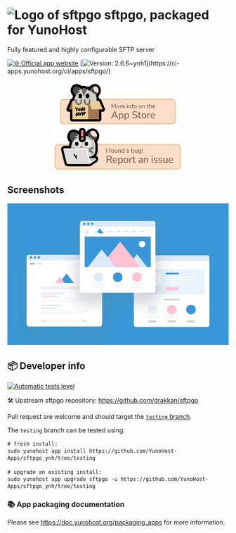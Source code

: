 <!--
N.B.: This README was automatically generated by <https://github.com/YunoHost/apps_tools/blob/main/readme_generator>
It shall NOT be edited by hand.
-->

<h1>
  <img src="https://raw.githubusercontent.com/YunoHost/apps/main/logos/sftpgo.png" width="32px" alt="Logo of sftpgo">
  sftpgo, packaged for YunoHost
</h1>

Fully featured and highly configurable SFTP server

[![🌐 Official app website](https://img.shields.io/badge/Official_app_website-darkgreen?style=for-the-badge)](https://sftpgo.com/)
[![Version: 2.6.6~ynh1](https://img.shields.io/badge/Version-2.6.6~ynh1-rgba(0,150,0,1)?style=for-the-badge)](https://ci-apps.yunohost.org/ci/apps/sftpgo/)

<div align="center">
<a href="https://apps.yunohost.org/app/sftpgo"><img height="100px" src="https://github.com/YunoHost/yunohost-artwork/raw/refs/heads/main/badges/neopossum-badges/badge_more_info_on_the_appstore.svg"/></a>
<a href="https://github.com/YunoHost-Apps/sftpgo_ynh/issues"><img height="100px" src="https://github.com/YunoHost/yunohost-artwork/raw/refs/heads/main/badges/neopossum-badges/badge_report_an_issue.svg"/></a>
</div>


## Screenshots
![Screenshot of sftpgo](./doc/screenshots/example.jpg)

## 📦 Developer info

[![Automatic tests level](https://apps.yunohost.org/badge/cilevel/sftpgo)](https://ci-apps.yunohost.org/ci/apps/sftpgo/)

🛠️ Upstream sftpgo repository: <https://github.com/drakkan/sftpgo>

Pull request are welcome and should target the [`testing` branch](https://github.com/YunoHost-Apps/sftpgo_ynh/tree/testing).

The `testing` branch can be tested using:
```
# fresh install:
sudo yunohost app install https://github.com/YunoHost-Apps/sftpgo_ynh/tree/testing

# upgrade an existing install:
sudo yunohost app upgrade sftpgo -u https://github.com/YunoHost-Apps/sftpgo_ynh/tree/testing
```

### 📚 App packaging documentation

Please see <https://doc.yunohost.org/packaging_apps> for more information.